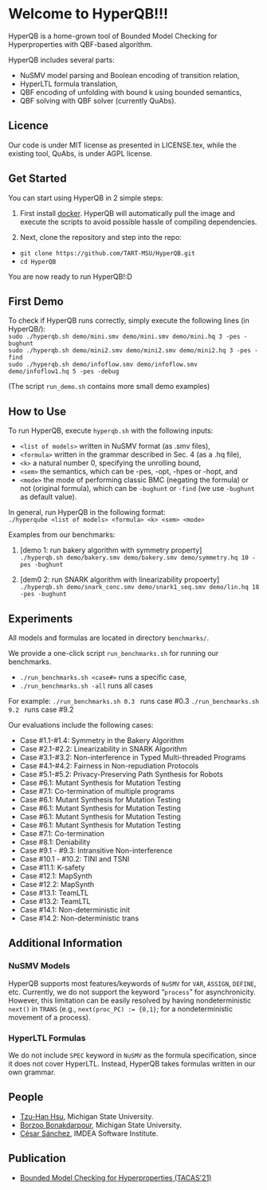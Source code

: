 # Welcome to HyperQB!!!
HyperQB is a home-grown tool of Bounded Model Checking for Hyperproperties with QBF-based algorithm.

HyperQB includes several parts:
- NuSMV model parsing and Boolean encoding of transition relation,
- HyperLTL formula translation,
- QBF encoding of unfolding with bound k using bounded semantics,
- QBF solving with QBF solver (currently QuAbs).  

## Licence
Our code is under MIT license as presented in LICENSE.tex,
while the existing tool, QuAbs, is under AGPL license.  

## Get Started
You can start using HyperQB in 2 simple steps:
1. First install [docker](https://docs.docker.com/get-docker/). 
HyperQB will automatically pull the image and execute the scripts to avoid possible hassle of compiling dependencies.

2. Next, clone the repository and step into the repo:<br/>
- ```git clone https://github.com/TART-MSU/HyperQB.git```
- ```cd HyperQB```

You are now ready to run HyperQB!:D

## First Demo
To check if HyperQB runs correctly, simply execute the following lines (in HyperQB/): <br/>
```sudo ./hyperqb.sh demo/mini.smv demo/mini.smv demo/mini.hq 3 -pes -bughunt```<br/>
```sudo ./hyperqb.sh demo/mini2.smv demo/mini2.smv demo/mini2.hq 3 -pes -find```<br/>
```sudo ./hyperqb.sh demo/infoflow.smv demo/infoflow.smv demo/infoflow1.hq 5 -pes -debug```<br/>

(The script ```run_demo.sh``` contains more small demo examples)


## How to Use
To run HyperQB, execute ```hyperqb.sh``` with the following inputs:
- `<list of models>` written in NuSMV format (as .smv files),
- `<formula>` written in the grammar described in Sec. 4 (as a .hq file),
- `<k>` a natural number 0, specifying the unrolling bound,
- `<sem>` the semantics, which can be -pes, -opt, -hpes or -hopt, and
- `<mode>` the mode of performing classic BMC (negating the formula) or not (original formula), which can be `-bughunt` or `-find` (we use `-bughunt` as default value).  
    
In general, run HyperQB in the following format:<br/>
```./hyperqube <list of models> <formula> <k> <sem> <mode>```

Examples from our benchmarks:
1. [demo 1: run bakery algorithm with symmetry property]<br/>
```./hyperqb.sh demo/bakery.smv demo/bakery.smv demo/symmetry.hq 10 -pes -bughunt```

2. [dem0 2: run SNARK algorithm with linearizability propoerty]<br/>
```./hyperqb.sh demo/snark_conc.smv demo/snark1_seq.smv demo/lin.hq 18 -pes -bughunt```    


## Experiments
All models and formulas are located in directory `benchmarks/`.

We provide a one-click script ```run_benchmarks.sh``` for running our benchmarks.
- ```./run_benchmarks.sh <case#>``` runs a specific case,
- ```./run_benchmarks.sh -all``` runs all cases

For example: 
```./run_benchmarks.sh 0.3 ``` runs case #0.3 
```./run_benchmarks.sh 9.2 ``` runs case #9.2 

Our evaluations include the following cases:<br/>
- Case #1.1-#1.4: Symmetry in the Bakery Algorithm<br/>
- Case #2.1-#2.2: Linearizability in SNARK Algorithm<br/>
- Case #3.1-#3.2: Non-interference in Typed Multi-threaded Programs<br/>
- Case #4.1-#4.2: Fairness in Non-repudiation Protocols<br/>
- Case #5.1-#5.2: Privacy-Preserving Path Synthesis for Robots<br/>
- Case #6.1: Mutant Synthesis for Mutation Testing<br/>
- Case #7.1: Co-termination of multiple programs<br/>
- Case #6.1: Mutant Synthesis for Mutation Testing<br/>
- Case #6.1: Mutant Synthesis for Mutation Testing<br/>
- Case #6.1: Mutant Synthesis for Mutation Testing<br/>
- Case #6.1: Mutant Synthesis for Mutation Testing<br/>
- Case #7.1: Co-termination<br/>
- Case #8.1: Deniability<br/>
- Case #9.1 - #9.3: Intransitive Non-interference<br/>
- Case #10.1 - #10.2: TINI and TSNI
- Case #11.1: K-safety
- Case #12.1: MapSynth
- Case #12.2: MapSynth
- Case #13.1: TeamLTL
- Case #13.2: TeamLTL
- Case #14.1: Non-deterministic init
- Case #14.2: Non-deterministic trans

## Additional Information 

### NuSMV Models 
HyperQB supports most features/keywords of `NuSMV` for `VAR`, `ASSIGN`, `DEFINE`, etc. Currently, we do not support the keyword “`process`” for asynchronicity. However, this limitation can be easily resolved by having nondeterministic `next()` in `TRANS` (e.g., `next(proc_PC) := {0,1}`; for a nondeterministic movement of a process).

### HyperLTL Formulas 
We do not include `SPEC` keyword in `NuSMV` as the formula specification, since it does not cover HyperLTL. Instead, HyperQB takes formulas written in our own grammar. 

## People
- [Tzu-Han Hsu](https://tzuhancs.github.io/), Michigan State University.
- [Borzoo Bonakdarpour](http://www.cse.msu.edu/~borzoo/), Michigan State University.
- [César Sánchez](https://software.imdea.org/~cesar/), IMDEA Software Institute.

## Publication
- [Bounded Model Checking for Hyperproperties (TACAS'21)](https://link.springer.com/content/pdf/10.1007/978-3-030-72016-2_6.pdf)


